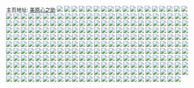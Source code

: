 主页地址: [美原心之助](https://weibo.com/u/3932503978) 
![](https://wx4.sinaimg.cn/mw2000/ea653faaly1h9pn6brd0uj22c0340x6r.jpg) 
![](https://wx4.sinaimg.cn/mw2000/ea653faaly1h9pn6ep8jbj22c0340kjn.jpg) 
![](https://wx4.sinaimg.cn/mw2000/ea653faaly1h9pn6934ddj20u01hcdxq.jpg) 
![](https://wx4.sinaimg.cn/mw2000/ea653faaly1h9pn6rcm44j22c03401l4.jpg) 
![](https://wx4.sinaimg.cn/mw2000/ea653faaly1h9pn6s73b3j20u01hcqek.jpg) 
![](https://wx4.sinaimg.cn/mw2000/ea653faaly1h960p1bxbqj22c0340u0z.jpg) 
![](https://wx4.sinaimg.cn/mw2000/ea653faaly1h960ovura4j22c03407wj.jpg) 
![](https://wx4.sinaimg.cn/mw2000/ea653faaly1h960p4tyn5j22c0340hdv.jpg) 
![](https://wx4.sinaimg.cn/mw2000/ea653faaly1h960p7rpzej22c03407wj.jpg) 
![](https://wx4.sinaimg.cn/mw2000/ea653faaly1h960pdsocjj22c0340e85.jpg) 
![](https://wx4.sinaimg.cn/mw2000/ea653faaly1h8iwbhq0dlj21sc2dskjm.jpg) 
![](https://wx4.sinaimg.cn/mw2000/ea653faaly1h8iwbkapp3j21sc2ds7wi.jpg) 
![](https://wx4.sinaimg.cn/mw2000/ea653faaly1h8d3iih0fgj229z31ab2a.jpg) 
![](https://wx4.sinaimg.cn/mw2000/ea653faaly1h8d3itu5coj22c0340u0y.jpg) 
![](https://wx4.sinaimg.cn/mw2000/ea653faaly1h8d3j5n6p8j22c0340npf.jpg) 
![](https://wx4.sinaimg.cn/mw2000/ea653faaly1h8d3ioesnoj22c0340e86.jpg) 
![](https://wx4.sinaimg.cn/mw2000/ea653faaly1h8d3jcn7ocj22792xp1kz.jpg) 
![](https://wx4.sinaimg.cn/mw2000/ea653faaly1h8d3jte827j22c03407wo.jpg) 
![](https://wx4.sinaimg.cn/mw2000/ea653faaly1h8a9ewcvwyj22c033ze83.jpg) 
![](https://wx4.sinaimg.cn/mw2000/ea653faaly1h8a9fej4c3j22c033zx6r.jpg) 
![](https://wx4.sinaimg.cn/mw2000/ea653faaly1h8a9fqy8gej22c0340e83.jpg) 
![](https://wx4.sinaimg.cn/mw2000/ea653faaly1h8a9g4mracj22c0340npf.jpg) 
![](https://wx4.sinaimg.cn/mw2000/ea653faaly1h8a9g6gp5kj20pr0rek39.jpg) 
![](https://wx4.sinaimg.cn/mw2000/ea653faaly1h8a9ej6kl6j21sc2dsqv6.jpg) 
![](https://wx4.sinaimg.cn/mw2000/ea653faaly1h76xbu3xxyj22c034049w.jpg) 
![](https://wx4.sinaimg.cn/mw2000/ea653faaly1h76xbyevpej22c034013a.jpg) 
![](https://wx4.sinaimg.cn/mw2000/ea653faaly1h5ibnb6uzjj22c0340npg.jpg) 
![](https://wx4.sinaimg.cn/mw2000/ea653faaly1h5ibndw3b6j22c0340x6q.jpg) 
![](https://wx4.sinaimg.cn/mw2000/ea653faaly1h5ibnc5td7j212w4bi1ky.jpg) 
![](https://wx4.sinaimg.cn/mw2000/ea653faaly1h5ibngr4nij22dc35se84.jpg) 
![](https://wx4.sinaimg.cn/mw2000/ea653faaly1h4fqy155r2j22c03401l0.jpg) 
![](https://wx4.sinaimg.cn/mw2000/ea653faaly1h4fqy7bs4kj22802yob2b.jpg) 
![](https://wx4.sinaimg.cn/mw2000/ea653faaly1h4fqy9kobsj22c03407wj.jpg) 
![](https://wx4.sinaimg.cn/mw2000/ea653faaly1h4fqyhy893j21s12dcnpf.jpg) 
![](https://wx4.sinaimg.cn/mw2000/ea653faaly1h4fqyj0ku3j21ha27ykjl.jpg) 
![](https://wx4.sinaimg.cn/mw2000/ea653faaly1h4fqylhlx8j22d935sqv7.jpg) 
![](https://wx4.sinaimg.cn/mw2000/ea653faaly1h2h59963oqj21r03401ky.jpg) 
![](https://wx4.sinaimg.cn/mw2000/ea653faaly1h2h59bma0vj21r0340x6p.jpg) 
![](https://wx4.sinaimg.cn/mw2000/ea653faaly1h2h59e1v7gj21r03404qq.jpg) 
![](https://wx4.sinaimg.cn/mw2000/ea653faaly1h2h59mhp6lj23402c0hdv.jpg) 
![](https://wx4.sinaimg.cn/mw2000/ea653faaly1h2h59gk5czj21r03404qq.jpg) 
![](https://wx4.sinaimg.cn/mw2000/ea653faaly1h2h59qjyisj212w38ox6p.jpg) 
![](https://wx4.sinaimg.cn/mw2000/ea653faaly1h2h5970tdaj212w2fgu0x.jpg) 
![](https://wx4.sinaimg.cn/mw2000/ea653faaly1h2h59s9nq6j21r0340npd.jpg) 
![](https://wx4.sinaimg.cn/mw2000/ea653faaly1h2h59yzbmfj22c0340e84.jpg) 
![](https://wx4.sinaimg.cn/mw2000/ea653faaly1h1ec38tt27j20zo0yw10r.jpg) 
![](https://wx4.sinaimg.cn/mw2000/ea653faaly1h0pvdsmnjhj21c92dse81.jpg) 
![](https://wx4.sinaimg.cn/mw2000/ea653faaly1h0pvdtsupkj21bq2cu7wh.jpg) 
![](https://wx4.sinaimg.cn/mw2000/ea653faaly1h0r2ek5clij21c92dskjm.jpg) 
![](https://wx4.sinaimg.cn/mw2000/ea653faaly1h0pvdo3kw1j21c92dsb29.jpg) 
![](https://wx4.sinaimg.cn/mw2000/ea653faaly1h0pvdqyq09j21at2b87wh.jpg) 
![](https://wx4.sinaimg.cn/mw2000/ea653faaly1h0pvduuo5lj21bh2cf4qp.jpg) 
![](https://wx4.sinaimg.cn/mw2000/ea653faaly1h0pvdpmoedj21bm2cn1kx.jpg) 
![](https://wx4.sinaimg.cn/mw2000/ea653faaly1h0r2elchhej21bt2d01kx.jpg) 
![](https://wx4.sinaimg.cn/mw2000/ea653faaly1h0pvdx9laij21c92dshdt.jpg) 
![](https://wx4.sinaimg.cn/mw2000/ea653faaly1h0pvdyypw9j21bs2cyb29.jpg) 
![](https://wx4.sinaimg.cn/mw2000/ea653faaly1h0pve09uujj21c92dsb29.jpg) 
![](https://wx4.sinaimg.cn/mw2000/ea653faaly1h02pocmgb9j21r0340x6q.jpg) 
![](https://wx4.sinaimg.cn/mw2000/ea653faaly1h02podiar6j21r0340hdu.jpg) 
![](https://wx4.sinaimg.cn/mw2000/ea653faaly1h02pofbmo1j21r0340u0x.jpg) 
![](https://wx4.sinaimg.cn/mw2000/ea653faaly1h02poant1yj21r0340x6q.jpg) 
![](https://wx4.sinaimg.cn/mw2000/ea653faaly1h02pobdjinj21r0340b29.jpg) 
![](https://wx4.sinaimg.cn/mw2000/ea653faaly1gz8vqztossj20zo1bkkcg.jpg) 
![](https://wx4.sinaimg.cn/mw2000/ea653faaly1gz8vr0hjhij20zo1bk4kg.jpg) 
![](https://wx4.sinaimg.cn/mw2000/ea653faaly1gz8vr1432oj20zo1bktvs.jpg) 
![](https://wx4.sinaimg.cn/mw2000/ea653faaly1gz8vr1yhmxj20zo1bkkfx.jpg) 
![](https://wx4.sinaimg.cn/mw2000/ea653faaly1gy24zo7x1dj21sc2ds7wj.jpg) 
![](https://wx4.sinaimg.cn/mw2000/ea653faaly1gy24zxiaxyj21sc2ds7wi.jpg) 
![](https://wx4.sinaimg.cn/mw2000/ea653faaly1gxafc8nvkkj21r52c7b29.jpg) 
![](https://wx4.sinaimg.cn/mw2000/ea653faaly1gxafccpcznj22c03401ky.jpg) 
![](https://wx4.sinaimg.cn/mw2000/ea653faaly1gxafcdyg9nj215e1j6k9k.jpg) 
![](https://wx4.sinaimg.cn/mw2000/ea653faaly1gxafjvc8v9j20rs0rs78j.jpg) 
![](https://wx4.sinaimg.cn/mw2000/ea653faaly1gx3z8ih2y9j21sc2dskjl.jpg) 
![](https://wx4.sinaimg.cn/mw2000/ea653faaly1gx3z8jdnvwj21sc2dskjl.jpg) 
![](https://wx4.sinaimg.cn/mw2000/ea653faaly1gwxcjpylg6j22c0340b2b.jpg) 
![](https://wx4.sinaimg.cn/mw2000/ea653faaly1gwxcjvtq14j23402c0e83.jpg) 
![](https://wx4.sinaimg.cn/mw2000/ea653faaly1gwks5p1k9kj21sc2dsb29.jpg) 
![](https://wx4.sinaimg.cn/mw2000/ea653faaly1gwks5priroj21sc2ds4qp.jpg) 
![](https://wx4.sinaimg.cn/mw2000/ea653faaly1gwks5s892mj21sc2dse81.jpg) 
![](https://wx4.sinaimg.cn/mw2000/ea653faaly1gwks5v55pvj22c0340hdv.jpg) 
![](https://wx4.sinaimg.cn/mw2000/ea653faaly1gwks5wbnprj22c0340x6p.jpg) 
![](https://wx4.sinaimg.cn/mw2000/ea653faaly1gwks6cmyowj22c0340e83.jpg) 
![](https://wx4.sinaimg.cn/mw2000/ea653faaly1gwhvo3xre8j22c03404qr.jpg) 
![](https://wx4.sinaimg.cn/mw2000/ea653faaly1gwhvo3xre8j22c03404qr.jpg) 
![](https://wx4.sinaimg.cn/mw2000/ea653faaly1gvzsvfz4h3j20wi1yck33.jpg) 
![](https://wx4.sinaimg.cn/mw2000/004i8nVwgy1guv60irhrrj61sc2dsnpd02.jpg) 
![](https://wx4.sinaimg.cn/mw2000/004i8nVwgy1guv60kwk45j61sc2dskjl02.jpg) 
![](https://wx4.sinaimg.cn/mw2000/004i8nVwly1gut1rh9onsj62c0340npd02.jpg) 
![](https://wx4.sinaimg.cn/mw2000/004i8nVwly1gut1rfeunoj63402c0npe02.jpg) 
![](https://wx4.sinaimg.cn/mw2000/004i8nVwly1gut1rl2wptj62c0340b2a02.jpg) 
![](https://wx4.sinaimg.cn/mw2000/004i8nVwly1gut1rnd1hrj62c0340qv502.jpg) 
![](https://wx4.sinaimg.cn/mw2000/004i8nVwly1gut1t23b23j62c0340qv502.jpg) 
![](https://wx4.sinaimg.cn/mw2000/004i8nVwly1gut1t0i34ej62c0340u0x02.jpg) 
![](https://wx4.sinaimg.cn/mw2000/004i8nVwly1gun8866jb0j61sc2dse8102.jpg) 
![](https://wx4.sinaimg.cn/mw2000/004i8nVwly1gun87yglf7j61sc2dsb2902.jpg) 
![](https://wx4.sinaimg.cn/mw2000/004i8nVwly1gun8815dpfj61sc2dskcm02.jpg) 
![](https://wx4.sinaimg.cn/mw2000/004i8nVwly1guhke7byo0j61sc2dskjl02.jpg) 
![](https://wx4.sinaimg.cn/mw2000/004i8nVwly1guhke56f36j61sc2dse8102.jpg) 
![](https://wx4.sinaimg.cn/mw2000/ea653faaly1gtgnmyzgy2j20uk15048s.jpg) 
![](https://wx4.sinaimg.cn/mw2000/ea653faaly1gtbf07beu0j21o0280e82.jpg) 
![](https://wx4.sinaimg.cn/mw2000/ea653faaly1gtbf2b9uztj22c0340qv6.jpg) 
![](https://wx4.sinaimg.cn/mw2000/ea653faaly1gtbf0pd0qaj21sc2dsb29.jpg) 
![](https://wx4.sinaimg.cn/mw2000/ea653faaly1gtbf0surb3j21sc2dsqv5.jpg) 
![](https://wx4.sinaimg.cn/mw2000/ea653faaly1gtbf0x62a8j21o0280e81.jpg) 
![](https://wx4.sinaimg.cn/mw2000/ea653faaly1gtbf0yvdiaj22c0340b29.jpg) 
![](https://wx4.sinaimg.cn/mw2000/ea653faaly1gtbf27s5u5j22c0340x6t.jpg) 
![](https://wx4.sinaimg.cn/mw2000/ea653faaly1gtbf1h3ondj22c0340u0y.jpg) 
![](https://wx4.sinaimg.cn/mw2000/ea653faaly1gtbf123kujj23402c0npd.jpg) 
![](https://wx4.sinaimg.cn/mw2000/ea653faaly1gtbf19qzadj22c0340b2b.jpg) 
![](https://wx4.sinaimg.cn/mw2000/ea653faaly1gtbf0lhv1bj22rg1y31ky.jpg) 
![](https://wx4.sinaimg.cn/mw2000/ea653faaly1gsqyjubxakj21o02807wi.jpg) 
![](https://wx4.sinaimg.cn/mw2000/ea653faaly1gsqyjqt49ij21o0280e82.jpg) 
![](https://wx4.sinaimg.cn/mw2000/ea653faaly1gsqyjwkysmj21o02807wi.jpg) 
![](https://wx4.sinaimg.cn/mw2000/ea653faaly1gsoz0dvhkyj22582uzqv6.jpg) 
![](https://wx4.sinaimg.cn/mw2000/ea653faaly1gsoz0f9c4mj224v2uh1kz.jpg) 
![](https://wx4.sinaimg.cn/mw2000/ea653faaly1gsnp6o5x6rj22c0340b2b.jpg) 
![](https://wx4.sinaimg.cn/mw2000/ea653faaly1gsnp6o5x6rj22c0340b2b.jpg) 
![](https://wx4.sinaimg.cn/mw2000/ea653faaly1gsnp6lfus4j23402c0qv8.jpg) 
![](https://wx4.sinaimg.cn/mw2000/ea653faaly1gsmn8g19u1j212w2vokjl.jpg) 
![](https://wx4.sinaimg.cn/mw2000/ea653faaly1gsmn8jgcljj21o0280npd.jpg) 
![](https://wx4.sinaimg.cn/mw2000/ea653faaly1gsmn8ywun7j23402c0u0z.jpg) 
![](https://wx4.sinaimg.cn/mw2000/ea653faaly1gsmn8vgmjlj23402c0npg.jpg) 
![](https://wx4.sinaimg.cn/mw2000/ea653faaly1gsmn8sx5pkj22c0340u0z.jpg) 
![](https://wx4.sinaimg.cn/mw2000/ea653faaly1gsmn90i5s9j22bw1qxkim.jpg) 
![](https://wx4.sinaimg.cn/mw2000/ea653faaly1gshvyngbhmj23402c07wj.jpg) 
![](https://wx4.sinaimg.cn/mw2000/ea653faaly1gshvz2bxtqj23402c0b29.jpg) 
![](https://wx4.sinaimg.cn/mw2000/ea653faaly1gshvyv6ho8j22c03407wi.jpg) 
![](https://wx4.sinaimg.cn/mw2000/ea653faaly1gshvz6hmb5j23402c0e81.jpg) 
![](https://wx4.sinaimg.cn/mw2000/ea653faaly1gshvyy21kyj23402c01kx.jpg) 
![](https://wx4.sinaimg.cn/mw2000/ea653faaly1gshvy8taljj21sc2dsu0x.jpg) 
![](https://wx4.sinaimg.cn/mw2000/ea653faaly1gs6k888e33j22402tcqv6.jpg) 
![](https://wx4.sinaimg.cn/mw2000/ea653faaly1gs6k8eqf7sj22c02c04qt.jpg) 
![](https://wx4.sinaimg.cn/mw2000/ea653faaly1gs6k8al08tj22c02c0b2c.jpg) 
![](https://wx4.sinaimg.cn/mw2000/ea653faaly1gs6k8gc0qij22tc2407wi.jpg) 
![](https://wx4.sinaimg.cn/mw2000/ea653faaly1gs6k8ib0vhj22tc240hdu.jpg) 
![](https://wx4.sinaimg.cn/mw2000/ea653faaly1gs6k8k4toij22tc240kjm.jpg) 
![](https://wx4.sinaimg.cn/mw2000/ea653faaly1gs6k8lk3imj22402tc4qq.jpg) 
![](https://wx4.sinaimg.cn/mw2000/ea653faaly1gs6k8n0u4uj2240240kjl.jpg) 
![](https://wx4.sinaimg.cn/mw2000/ea653faaly1gs6k8oknpvj2240240qv5.jpg) 
![](https://wx4.sinaimg.cn/mw2000/ea653faaly1gs44kk5atvj20hs0hsjtp.jpg) 
![](https://wx4.sinaimg.cn/mw2000/ea653faagy1grp8dqvbdej21o02807wk.jpg) 
![](https://wx4.sinaimg.cn/mw2000/ea653faagy1grp8cychzcj22c03407wi.jpg) 
![](https://wx4.sinaimg.cn/mw2000/ea653faagy1grp8cmo3dvj22c0340b2e.jpg) 
![](https://wx4.sinaimg.cn/mw2000/004i8nVwgy1grp8cv7ojkj62c0340qv902.jpg) 
![](https://wx4.sinaimg.cn/mw2000/ea653faagy1grp8cpf4wjj22c03404qu.jpg) 
![](https://wx4.sinaimg.cn/mw2000/ea653faagy1grp8dnqou4j22c0340hdx.jpg) 
![](https://wx4.sinaimg.cn/mw2000/ea653faaly1gr7m0kbczcj22c0340u12.jpg) 
![](https://wx4.sinaimg.cn/mw2000/ea653faaly1gr7m0op3xrj22c0340kjq.jpg) 
![](https://wx4.sinaimg.cn/mw2000/ea653faaly1gr7m0vojpcj22c0340x6r.jpg) 
![](https://wx4.sinaimg.cn/mw2000/ea653faaly1gqzogavaafj22ky1q01kz.jpg) 
![](https://wx4.sinaimg.cn/mw2000/ea653faaly1gqzoggcm2qj22ky1q0kjm.jpg) 
![](https://wx4.sinaimg.cn/mw2000/ea653faaly1gqzogksufkj22ky1q0x6p.jpg) 
![](https://wx4.sinaimg.cn/mw2000/ea653faaly1gqzogp07qdj22ky1q01ky.jpg) 
![](https://wx4.sinaimg.cn/mw2000/ea653faaly1gqzogthmp9j22ky1q04qq.jpg) 
![](https://wx4.sinaimg.cn/mw2000/ea653faaly1gqzoh0jxxej222o3401kz.jpg) 
![](https://wx4.sinaimg.cn/mw2000/ea653faaly1gqsnjkjoa0j22ky1q04qq.jpg) 
![](https://wx4.sinaimg.cn/mw2000/ea653faaly1gqsnjoo5ysj21u61q0u0x.jpg) 
![](https://wx4.sinaimg.cn/mw2000/ea653faaly1gqsnjtrfyij22ky1q0b2a.jpg) 
![](https://wx4.sinaimg.cn/mw2000/ea653faaly1gqjjjhvsy8j22402teu0x.jpg) 
![](https://wx4.sinaimg.cn/mw2000/ea653faaly1gqjjjphfb8j216o1kw1ky.jpg) 
![](https://wx4.sinaimg.cn/mw2000/ea653faaly1gqjjjl3zvzj222o2rie81.jpg) 
![](https://wx4.sinaimg.cn/mw2000/ea653faaly1gqa7jj7gh0j20u01q8asq.jpg) 
![](https://wx4.sinaimg.cn/mw2000/ea653faaly1gq3cr4htgbj216o16onma.jpg) 
![](https://wx4.sinaimg.cn/mw2000/ea653faaly1gq3crbz8woj20zi16n1kx.jpg) 
![](https://wx4.sinaimg.cn/mw2000/ea653faaly1gq3crz488uj216o1kwqv5.jpg) 
![](https://wx4.sinaimg.cn/mw2000/ea653faaly1gq3cr8cqnij21kw16okjl.jpg) 
![](https://wx4.sinaimg.cn/mw2000/ea653faaly1gq3cr9euw1j21kw16onjw.jpg) 
![](https://wx4.sinaimg.cn/mw2000/ea653faaly1gq3crb16ifj21kw16okjl.jpg) 
![](https://wx4.sinaimg.cn/mw2000/ea653faaly1gq2rex2dn5j22402tcb2c.jpg) 
![](https://wx4.sinaimg.cn/mw2000/ea653faaly1gq2rexkjzvj20xc0m8n0g.jpg) 
![](https://wx4.sinaimg.cn/mw2000/ea653faaly1gq2rexx7cfj20xc0m8q4p.jpg) 
![](https://wx4.sinaimg.cn/mw2000/ea653faaly1gprjmdd1y9j216o1kwqv5.jpg) 
![](https://wx4.sinaimg.cn/mw2000/ea653faaly1gprjmf2axej216o1kw7wh.jpg) 
![](https://wx4.sinaimg.cn/mw2000/ea653faaly1gprjmgh7o9j216o1kwwy5.jpg) 
![](https://wx4.sinaimg.cn/mw2000/ea653faaly1gpp22hm4jvj22aq32au10.jpg) 
![](https://wx4.sinaimg.cn/mw2000/ea653faaly1gpn5ps54duj21yr2dsb29.jpg) 
![](https://wx4.sinaimg.cn/mw2000/ea653faaly1gpp22lnhcej21s22deqv6.jpg) 
![](https://wx4.sinaimg.cn/mw2000/ea653faaly1gpp22qsefqj22c03404qu.jpg) 
![](https://wx4.sinaimg.cn/mw2000/ea653faaly1gp72jn17q3j21sc2dsx6p.jpg) 
![](https://wx4.sinaimg.cn/mw2000/ea653faaly1gp72jldbtrj21w01w01ky.jpg) 
![](https://wx4.sinaimg.cn/mw2000/ea653faaly1gp72jngwz4j20u0140ad2.jpg) 
![](https://wx4.sinaimg.cn/mw2000/ea653faaly1gp72jplpzkj21w02ioqv8.jpg) 
![](https://wx4.sinaimg.cn/mw2000/ea653faaly1gp72jrh4hvj22801o0b2c.jpg) 
![](https://wx4.sinaimg.cn/mw2000/ea653faaly1gp72jv60okj22bu2bukjm.jpg) 
![](https://wx4.sinaimg.cn/mw2000/ea653faaly1gp19m3ad6rj21vy2io7wi.jpg) 
![](https://wx4.sinaimg.cn/mw2000/ea653faaly1govskdwmbsj20u01q8q9s.jpg) 
![](https://wx4.sinaimg.cn/mw2000/ea653faaly1govsismp3zj20u01q87iy.jpg) 
![](https://wx4.sinaimg.cn/mw2000/ea653faaly1govsit1ckaj20hs06d0t4.jpg) 
![](https://wx4.sinaimg.cn/mw2000/ea653faaly1govsj66lvbj20hs08fmxt.jpg) 
![](https://wx4.sinaimg.cn/mw2000/ea653faaly1gokvcj4gzwj216o1kwu0x.jpg) 
![](https://wx4.sinaimg.cn/mw2000/ea653faaly1gokvckdabbj21651k6hdt.jpg) 
![](https://wx4.sinaimg.cn/mw2000/ea653faaly1gokvcmnohbj216o1kwu0x.jpg) 
![](https://wx4.sinaimg.cn/mw2000/ea653faaly1gokvcocxuyj216o1kwx6p.jpg) 
![](https://wx4.sinaimg.cn/mw2000/ea653faaly1gokvcosb66j20hs0l0gml.jpg) 
![](https://wx4.sinaimg.cn/mw2000/ea653faaly1go3cqx30l7j22801o0npd.jpg) 
![](https://wx4.sinaimg.cn/mw2000/ea653faaly1go3cqylo9cj22402tc7wi.jpg) 
![](https://wx4.sinaimg.cn/mw2000/ea653faaly1go3cr41xpoj22402401ky.jpg) 
![](https://wx4.sinaimg.cn/mw2000/ea653faaly1go3cr2vpcgj22402tc1kz.jpg) 
![](https://wx4.sinaimg.cn/mw2000/ea653faaly1go3cr8fxnoj216o1kw7wi.jpg) 
![](https://wx4.sinaimg.cn/mw2000/ea653faaly1go3crg8bpnj21mo268e83.jpg) 
![](https://wx4.sinaimg.cn/mw2000/ea653faaly1go3cr5kgc6j2240240npe.jpg) 
![](https://wx4.sinaimg.cn/mw2000/ea653faaly1go3cr71sm4j22402tckjm.jpg) 
![](https://wx4.sinaimg.cn/mw2000/ea653faaly1go3crdjypej21400u07wh.jpg) 
![](https://wx4.sinaimg.cn/mw2000/ea653faaly1go3cr0e7ioj22402tcx6q.jpg) 
![](https://wx4.sinaimg.cn/mw2000/ea653faaly1go3cr9faf6j216o1kwu0x.jpg) 
![](https://wx4.sinaimg.cn/mw2000/ea653faaly1go3cra8xw7j2240240kjl.jpg) 
![](https://wx4.sinaimg.cn/mw2000/ea653faaly1go3crbigyoj2240240npd.jpg) 
![](https://wx4.sinaimg.cn/mw2000/ea653faaly1go3cremd63j22402404qq.jpg) 
![](https://wx4.sinaimg.cn/mw2000/ea653faaly1go3crco40uj21uh1uh1ky.jpg) 
![](https://wx4.sinaimg.cn/mw2000/ea653faaly1gnzmbf0hcpj20u012njzg.jpg) 
![](https://wx4.sinaimg.cn/mw2000/ea653faaly1gniv50hf3pj21mo268kjo.jpg) 
![](https://wx4.sinaimg.cn/mw2000/ea653faaly1gniv4yf3jej21mo268kjo.jpg) 
![](https://wx4.sinaimg.cn/mw2000/ea653faaly1gn1lvycxguj21o01o0hdu.jpg) 
![](https://wx4.sinaimg.cn/mw2000/ea653faaly1gn1lvwl78zj21o01o0u0x.jpg) 
![](https://wx4.sinaimg.cn/mw2000/ea653faaly1gn1lvuzo47j21kw1kw1kz.jpg) 
![](https://wx4.sinaimg.cn/mw2000/ea653faaly1gn1lw7jtt2j23402c04qu.jpg) 
![](https://wx4.sinaimg.cn/mw2000/ea653faaly1gn1lw250kvj22402401ky.jpg) 
![](https://wx4.sinaimg.cn/mw2000/ea653faaly1gn1lw357awj22402401ky.jpg) 
![](https://wx4.sinaimg.cn/mw2000/ea653faaly1gn1lw4pepmj2240240qv5.jpg) 
![](https://wx4.sinaimg.cn/mw2000/ea653faaly1gn1lw0tin8j22c02c0kjo.jpg) 
![](https://wx4.sinaimg.cn/mw2000/ea653faaly1gn1lw8o0yuj22402404qq.jpg) 
![](https://wx4.sinaimg.cn/mw2000/ea653faaly1glmp5ys3t5j22bb333u0y.jpg) 
![](https://wx4.sinaimg.cn/mw2000/ea653faaly1glmp5zqq0xj20u00u01ed.jpg) 
![](https://wx4.sinaimg.cn/mw2000/ea653faaly1glmp605m2dj20u00u0dtk.jpg) 
![](https://wx4.sinaimg.cn/mw2000/ea653faaly1glmp60ji0vj20u00u0an0.jpg) 
![](https://wx4.sinaimg.cn/mw2000/ea653faaly1glmp9euhqxj20vc15s4qp.jpg) 
![](https://wx4.sinaimg.cn/mw2000/ea653faaly1glmp7677s6j21jk1jk1ky.jpg) 
![](https://wx4.sinaimg.cn/mw2000/ea653faaly1glmpj1s5ssj21jk1jkb2a.jpg) 
![](https://wx4.sinaimg.cn/mw2000/ea653faaly1glmpfaoqaqj22402401kz.jpg) 
![](https://wx4.sinaimg.cn/mw2000/ea653faaly1gk9ogbbgi2j20xc3pde81.jpg) 
![](https://wx4.sinaimg.cn/mw2000/ea653faaly1gk9ogdwe9aj20xc3pcx6p.jpg) 
![](https://wx4.sinaimg.cn/mw2000/ea653faaly1gk9ogg5foaj22io1w0npg.jpg) 
![](https://wx4.sinaimg.cn/mw2000/ea653faaly1gk9ogcnwzij20xc3pce81.jpg) 
![](https://wx4.sinaimg.cn/mw2000/ea653faaly1gk9on8pdcyj20v92bcb0h.jpg) 
![](https://wx4.sinaimg.cn/mw2000/ea653faaly1gk9onac2nyj20xc230hdt.jpg) 
![](https://wx4.sinaimg.cn/mw2000/ea653faaly1gk9onbhsn3j20vc3hc7wi.jpg) 
![](https://wx4.sinaimg.cn/mw2000/ea653faaly1gk9oncifltj215s0vc1cv.jpg) 
![](https://wx4.sinaimg.cn/mw2000/ea653faaly1gk9ondhuixj20xc4moe81.jpg) 
![](https://wx4.sinaimg.cn/mw2000/ea653faaly1gjestg80f0j21w02io7wj.jpg) 
![](https://wx4.sinaimg.cn/mw2000/ea653faaly1gjestlrxijj21w02iohdw.jpg) 
![](https://wx4.sinaimg.cn/mw2000/ea653faaly1gjestmwtdgj215s0vcnji.jpg) 
![](https://wx4.sinaimg.cn/mw2000/ea653faaly1gjestpv6l3j215s0vcqo7.jpg) 
![](https://wx4.sinaimg.cn/mw2000/ea653faaly1gjestqftf6j20vc15sqh4.jpg) 
![](https://wx4.sinaimg.cn/mw2000/ea653faaly1gjestim3b3j22c0340x6q.jpg) 
![](https://wx4.sinaimg.cn/mw2000/ea653faaly1gjesttoubhj21mo1mou0x.jpg) 
![](https://wx4.sinaimg.cn/mw2000/ea653faaly1gjesucf1bwj215s0vce81.jpg) 
![](https://wx4.sinaimg.cn/mw2000/ea653faaly1gjests7iccj22io1w07wj.jpg) 
![](https://wx4.sinaimg.cn/mw2000/ea653faagy1gj6qirjkgmj20u00u0tbk.jpg) 
![](https://wx4.sinaimg.cn/mw2000/ea653faagy1gj6qisacbbj20u00u078u.jpg) 
![](https://wx4.sinaimg.cn/mw2000/ea653faagy1gj6qiwhznzj22tc240npf.jpg) 
![](https://wx4.sinaimg.cn/mw2000/ea653faagy1gj6qiyp9inj20u00u0tby.jpg) 
![](https://wx4.sinaimg.cn/mw2000/ea653faagy1gj6qixyx38j215s0vc7wh.jpg) 
![](https://wx4.sinaimg.cn/mw2000/ea653faagy1gj6qitbe2kj215e1b7x5c.jpg) 
![](https://wx4.sinaimg.cn/mw2000/ea653faaly1gi2d6719rhj21o01o0x6p.jpg) 
![](https://wx4.sinaimg.cn/mw2000/ea653faaly1gi2d67vd7wj21o01o01ky.jpg) 
![](https://wx4.sinaimg.cn/mw2000/ea653faaly1gi2d68qs2sj21mv1mvhdt.jpg) 
![](https://wx4.sinaimg.cn/mw2000/ea653faaly1gi2d69e2bnj21hp1hp1kx.jpg) 
![](https://wx4.sinaimg.cn/mw2000/ea653faaly1gi2d6ale9rj21sg1sg4qq.jpg) 
![](https://wx4.sinaimg.cn/mw2000/ea653faaly1gg0uh1bov6j21o01o0npd.jpg) 
![](https://wx4.sinaimg.cn/mw2000/ea653faaly1gg0uh6gnpzj21o01o0npd.jpg) 
![](https://wx4.sinaimg.cn/mw2000/ea653faaly1gg0uhq2qzsj22yo1o0b2a.jpg) 
![](https://wx4.sinaimg.cn/mw2000/ea653faaly1gg0ui77rtjj21o01o0h75.jpg) 
![](https://wx4.sinaimg.cn/mw2000/ea653faaly1gg0uhj3qvkj21o01o0qv5.jpg) 
![](https://wx4.sinaimg.cn/mw2000/ea653faaly1gg0ui49zt4j23402c0e85.jpg) 
![](https://wx4.sinaimg.cn/mw2000/ea653faaly1gg0ugp6uzvj21kw16oqv5.jpg) 
![](https://wx4.sinaimg.cn/mw2000/ea653faaly1gg0ugw5xcaj22ds1sghdu.jpg) 
![](https://wx4.sinaimg.cn/mw2000/ea653faaly1gg0uhd9ftjj22c02c0npe.jpg) 
